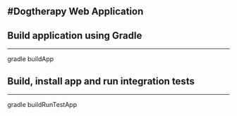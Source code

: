 #Dogtherapy Web Application
-------------------------------------

## Build application using Gradle
-------------------------------------
gradle buildApp

## Build, install app and run integration tests
-------------------------------------
gradle buildRunTestApp